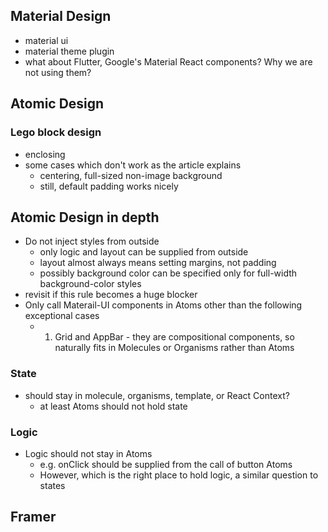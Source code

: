 ## Material Design
- material ui
- material theme plugin
- what about Flutter, Google's Material React components? Why we are not using them?

## Atomic Design

### Lego block design
- enclosing <Atom>
- some cases which don't work as the article explains
  - centering, full-sized non-image background
  - still, default padding works nicely

## Atomic Design in depth
- Do not inject styles from outside
  - only logic and layout can be supplied from outside
  - layout almost always means setting margins, not padding
  - possibly background color can be specified only for full-width background-color styles
- revisit if this rule becomes a huge blocker
- Only call Materail-UI components in Atoms other than the following exceptional cases
  - 1. Grid and AppBar - they are compositional components, so naturally fits in Molecules or Organisms rather than Atoms
 
### State
- should stay in molecule, organisms, template, or React Context?
  - at least Atoms should not hold state
  
### Logic
- Logic should not stay in Atoms
  - e.g. onClick should be supplied from the call of button Atoms
  - However, which is the right place to hold logic, a similar question to states

## Framer

